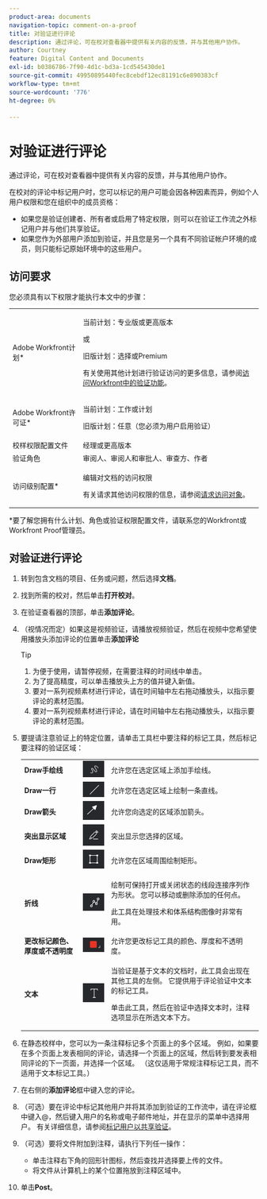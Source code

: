```yaml
---
product-area: documents
navigation-topic: comment-on-a-proof
title: 对验证进行评论
description: 通过评论，可在校对查看器中提供有关内容的反馈，并与其他用户协作。
author: Courtney
feature: Digital Content and Documents
exl-id: b0386786-7f90-4d1c-bd3a-1cd545430de1
source-git-commit: 49950895440fec8cebdf12ec81191c6e890383cf
workflow-type: tm+mt
source-wordcount: '776'
ht-degree: 0%

---
```


# 对验证进行评论

通过评论，可在校对查看器中提供有关内容的反馈，并与其他用户协作。

在校对的评论中标记用户时，您可以标记的用户可能会因各种因素而异，例如个人用户权限和您在组织中的成员资格：

* 如果您是验证创建者、所有者或启用了特定权限，则可以在验证工作流之外标记用户并与他们共享验证。
* 如果您作为外部用户添加到验证，并且您是另一个具有不同验证帐户环境的成员，则只能标记原始环境中的这些用户。<!--For more information, see [Proofing collaboration limitations with people outside of your organization](../../../../review-and-approve-work/proofing/tips-tricks-and-troubleshooting/collaboration-with-members-outside-of-your-organization.md)-->

## 访问要求

您必须具有以下权限才能执行本文中的步骤：

<table style="table-layout:auto"> 
 <col> 
 <col> 
 <tbody> 
  <tr> 
   <td role="rowheader">Adobe Workfront计划*</td> 
   <td> <p>当前计划：专业版或更高版本</p> <p>或</p> <p>旧版计划：选择或Premium</p> <p>有关使用其他计划进行验证访问的更多信息，请参阅<a href="/help/quicksilver/administration-and-setup/manage-workfront/configure-proofing/access-to-proofing-functionality.md" class="MCXref xref">访问Workfront中的验证功能</a>。</p> </td> 
  </tr> 
  <tr> 
   <td role="rowheader">Adobe Workfront许可证*</td> 
   <td> <p>当前计划：工作或计划</p> <p>旧版计划：任意（您必须为用户启用验证）</p> </td> 
  </tr> 
  <tr> 
   <td role="rowheader">校样权限配置文件 </td> 
   <td>经理或更高版本</td> 
  </tr> 
  <tr> 
   <td role="rowheader">验证角色</td> 
   <td>审阅人、审阅人和审批人、审查方、作者</td> 
  </tr> 
  <tr> 
   <td role="rowheader">访问级别配置*</td> 
   <td> <p>编辑对文档的访问权限</p> <p>有关请求其他访问权限的信息，请参阅<a href="../../../../workfront-basics/grant-and-request-access-to-objects/request-access.md" class="MCXref xref">请求访问对象</a>。</p> </td> 
  </tr> 
 </tbody> 
</table>

&#42;要了解您拥有什么计划、角色或验证权限配置文件，请联系您的Workfront或Workfront Proof管理员。

## 对验证进行评论

1. 转到包含文档的项目、任务或问题，然后选择&#x200B;**文档**。
1. 找到所需的校对，然后单击&#x200B;**打开校对**。

1. 在验证查看器的顶部，单击&#x200B;**添加评论**。
1. （视情况而定）如果这是视频验证，请播放视频验证，然后在视频中您希望使用播放头添加评论的位置单击&#x200B;**添加评论**

   >[!TIP]
   >
   >1. 为便于使用，请暂停视频，在需要注释的时间线中单击。
   >1. 为了提高精度，可以单击播放头上方的值并键入新值。
   >1. 要对一系列视频素材进行评论，请在时间轴中左右拖动播放头，以指示要评论的素材范围。
   >1. 要对一系列视频素材进行评论，请在时间轴中左右拖动播放头，以指示要评论的素材范围。

1. 要提请注意验证上的特定位置，请单击工具栏中要注释的标记工具，然后标记要注释的验证区域：

   <table style="table-layout:auto"> 
    <col> 
    <col> 
    <col> 
    <tbody> 
     <tr> 
      <td role="rowheader"><strong>Draw手绘线</strong> </td> 
      <td> <img src="assets/freehand-line.png"> </td> 
      <td>允许您在选定区域上添加手绘线。</td> 
     </tr> 
     <tr> 
      <td role="rowheader"><strong>Draw一行</strong> </td> 
      <td> <img src="assets/line.png"> </td> 
      <td>允许您在选定区域上绘制一条直线。</td> 
     </tr> 
     <tr> 
      <td role="rowheader"><strong>Draw箭头</strong> </td> 
      <td> <img src="assets/arrow.png"> </td> 
      <td>允许您向选定的区域添加箭头。</td> 
     </tr> 
     <tr> 
      <td role="rowheader"><strong>突出显示区域</strong> </td> 
      <td> <img src="assets/highlight.png"> </td> 
      <td>突出显示您选择的区域。</td> 
     </tr> 
     <tr> 
      <td role="rowheader"><strong>Draw矩形</strong> </td> 
      <td> <img src="assets/rectangle.png"> </td> 
      <td>允许您在区域周围绘制矩形。</td> 
     </tr> 
     <tr> 
      <td role="rowheader"><strong>折线</strong> </td> 
      <td> <img src="assets/polyline.png"> </td> 
      <td> <p>绘制可保持打开或关闭状态的线段连接序列作为形状。 您可以移动或删除添加的任何点。 </p> <p>此工具在处理技术和体系结构图像时非常有用。</p> </td> 
     </tr> 
     <tr> 
      <td role="rowheader"><strong>更改标记颜色、厚度或不透明度</strong> </td> 
      <td> <img src="assets/change-color.png"> </td> 
      <td>允许您更改标记工具的颜色、厚度和不透明度。</td> 
     </tr> 
     <tr> 
      <td role="rowheader"><strong>文本</strong> </td> 
      <td> <img src="assets/copy-of-text.png"> </td> 
      <td> <p>当验证是基于文本的文档时，此工具会出现在其他工具的左侧。 它提供用于评论验证中文本的标记工具。 <br></p> <p>单击此工具，然后在验证中选择文本时，注释选项显示在所选文本下方。<br></p> </td> 
     </tr> 
    </tbody> 
   </table>

1. 在静态校样中，您可以为一条注释标记多个页面上的多个区域。 例如，如果要在多个页面上发表相同的评论，请选择一个页面上的区域，然后转到要发表相同评论的下一页面，并选择一个区域。 （这仅适用于常规注释标记工具，而不适用于文本标记工具。）
1. 在右侧的&#x200B;**添加评论**&#x200B;框中键入您的评论。
1. （可选）要在评论中标记其他用户并将其添加到验证的工作流中，请在评论框中键入@，然后键入用户的名称或电子邮件地址，并在显示的菜单中选择用户。 有关详细信息，请参阅[标记用户以共享验证](../../../../review-and-approve-work/proofing/reviewing-proofs-within-workfront/comment-on-a-proof/tag-users-to-share-proof.md)。
1. （可选）要将文件附加到注释，请执行下列任一操作：

   * 单击注释右下角的回形针图标，然后查找并选择要上传的文件。
   * 将文件从计算机上的某个位置拖放到注释区域中。

1. 单击&#x200B;**Post**。
